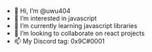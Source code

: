 - 👋 Hi, I’m @uwu404
- 👀 I’m interested in javascript
- 🌱 I’m currently learning javascript libraries
- 💞️ I’m looking to collaborate on react projects
- 📫 My Discord tag: 0x9C#0001

<!---
uwu404/uwu404 is a ✨ special ✨ repository because its `README.md` (this file) appears on your GitHub profile.
You can click the Preview link to take a look at your changes.
--->
